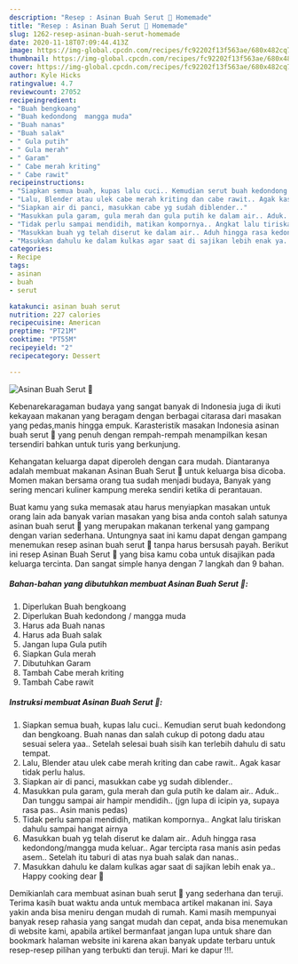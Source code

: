```yaml
---
description: "Resep : Asinan Buah Serut 🌸 Homemade"
title: "Resep : Asinan Buah Serut 🌸 Homemade"
slug: 1262-resep-asinan-buah-serut-homemade
date: 2020-11-18T07:09:44.413Z
image: https://img-global.cpcdn.com/recipes/fc92202f13f563ae/680x482cq70/asinan-buah-serut-🌸-foto-resep-utama.jpg
thumbnail: https://img-global.cpcdn.com/recipes/fc92202f13f563ae/680x482cq70/asinan-buah-serut-🌸-foto-resep-utama.jpg
cover: https://img-global.cpcdn.com/recipes/fc92202f13f563ae/680x482cq70/asinan-buah-serut-🌸-foto-resep-utama.jpg
author: Kyle Hicks
ratingvalue: 4.7
reviewcount: 27052
recipeingredient:
- "Buah bengkoang"
- "Buah kedondong  mangga muda"
- "Buah nanas"
- "Buah salak"
- " Gula putih"
- " Gula merah"
- " Garam"
- " Cabe merah kriting"
- " Cabe rawit"
recipeinstructions:
- "Siapkan semua buah, kupas lalu cuci.. Kemudian serut buah kedondong dan bengkoang. Buah nanas dan salah cukup di potong dadu atau sesuai selera yaa.. Setelah selesai buah sisih kan terlebih dahulu di satu tempat."
- "Lalu, Blender atau ulek cabe merah kriting dan cabe rawit.. Agak kasar tidak perlu halus."
- "Siapkan air di panci, masukkan cabe yg sudah diblender.."
- "Masukkan pula garam, gula merah dan gula putih ke dalam air.. Aduk.. Dan tunggu sampai air hampir mendidih.. (jgn lupa di icipin ya, supaya rasa pas.. Asin manis pedas)"
- "Tidak perlu sampai mendidih, matikan kompornya.. Angkat lalu tiriskan dahulu sampai hangat airnya"
- "Masukkan buah yg telah diserut ke dalam air.. Aduh hingga rasa kedondong/mangga muda keluar.. Agar tercipta rasa manis asin pedas asem.. Setelah itu taburi di atas nya buah salak dan nanas.."
- "Masukkan dahulu ke dalam kulkas agar saat di sajikan lebih enak ya.. Happy cooking dear 💙"
categories:
- Recipe
tags:
- asinan
- buah
- serut

katakunci: asinan buah serut 
nutrition: 227 calories
recipecuisine: American
preptime: "PT21M"
cooktime: "PT55M"
recipeyield: "2"
recipecategory: Dessert

---
```



![Asinan Buah Serut 🌸](https://img-global.cpcdn.com/recipes/fc92202f13f563ae/680x482cq70/asinan-buah-serut-🌸-foto-resep-utama.jpg)

Kebenarekaragaman budaya yang sangat banyak di Indonesia juga di ikuti kekayaan makanan yang beragam dengan berbagai citarasa dari masakan yang pedas,manis hingga empuk. Karasteristik masakan Indonesia asinan buah serut 🌸 yang penuh dengan rempah-rempah menampilkan kesan tersendiri bahkan untuk turis yang berkunjung.


Kehangatan keluarga dapat diperoleh dengan cara mudah. Diantaranya adalah membuat makanan Asinan Buah Serut 🌸 untuk keluarga bisa dicoba. Momen makan bersama orang tua sudah menjadi budaya, Banyak yang sering mencari kuliner kampung mereka sendiri ketika di perantauan.



Buat kamu yang suka memasak atau harus menyiapkan masakan untuk orang lain ada banyak varian masakan yang bisa anda contoh salah satunya asinan buah serut 🌸 yang merupakan makanan terkenal yang gampang dengan varian sederhana. Untungnya saat ini kamu dapat dengan gampang menemukan resep asinan buah serut 🌸 tanpa harus bersusah payah.
Berikut ini resep Asinan Buah Serut 🌸 yang bisa kamu coba untuk disajikan pada keluarga tercinta. Dan sangat simple hanya dengan 7 langkah dan 9 bahan.


<!--inarticleads1-->

##### Bahan-bahan yang dibutuhkan membuat Asinan Buah Serut 🌸:

1. Diperlukan Buah bengkoang
1. Diperlukan Buah kedondong / mangga muda
1. Harus ada Buah nanas
1. Harus ada Buah salak
1. Jangan lupa  Gula putih
1. Siapkan  Gula merah
1. Dibutuhkan  Garam
1. Tambah  Cabe merah kriting
1. Tambah  Cabe rawit




<!--inarticleads2-->

##### Instruksi membuat  Asinan Buah Serut 🌸:

1. Siapkan semua buah, kupas lalu cuci.. Kemudian serut buah kedondong dan bengkoang. Buah nanas dan salah cukup di potong dadu atau sesuai selera yaa.. Setelah selesai buah sisih kan terlebih dahulu di satu tempat.
1. Lalu, Blender atau ulek cabe merah kriting dan cabe rawit.. Agak kasar tidak perlu halus.
1. Siapkan air di panci, masukkan cabe yg sudah diblender..
1. Masukkan pula garam, gula merah dan gula putih ke dalam air.. Aduk.. Dan tunggu sampai air hampir mendidih.. (jgn lupa di icipin ya, supaya rasa pas.. Asin manis pedas)
1. Tidak perlu sampai mendidih, matikan kompornya.. Angkat lalu tiriskan dahulu sampai hangat airnya
1. Masukkan buah yg telah diserut ke dalam air.. Aduh hingga rasa kedondong/mangga muda keluar.. Agar tercipta rasa manis asin pedas asem.. Setelah itu taburi di atas nya buah salak dan nanas..
1. Masukkan dahulu ke dalam kulkas agar saat di sajikan lebih enak ya.. Happy cooking dear 💙




Demikianlah cara membuat asinan buah serut 🌸 yang sederhana dan teruji. Terima kasih buat waktu anda untuk membaca artikel makanan ini. Saya yakin anda bisa meniru dengan mudah di rumah. Kami masih mempunyai banyak resep rahasia yang sangat mudah dan cepat, anda bisa menemukan di website kami, apabila artikel bermanfaat jangan lupa untuk share dan bookmark halaman website ini karena akan banyak update terbaru untuk resep-resep pilihan yang terbukti dan teruji. Mari ke dapur !!!. 
